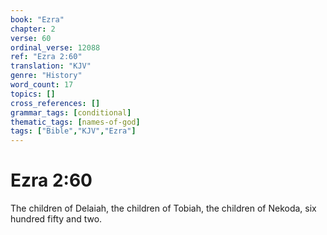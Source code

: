 ```yaml
---
book: "Ezra"
chapter: 2
verse: 60
ordinal_verse: 12088
ref: "Ezra 2:60"
translation: "KJV"
genre: "History"
word_count: 17
topics: []
cross_references: []
grammar_tags: [conditional]
thematic_tags: [names-of-god]
tags: ["Bible","KJV","Ezra"]
---
```


# Ezra 2:60

The children of Delaiah, the children of Tobiah, the children of Nekoda, six hundred fifty and two.
